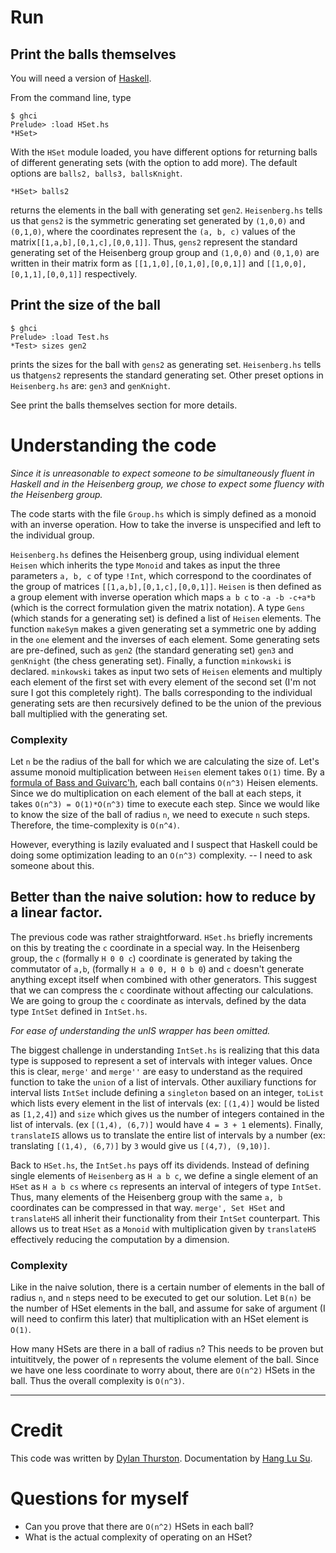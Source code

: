 # Run

## Print the balls themselves
You will need a version of [Haskell](https://www.haskell.org/). 

From the command line, type

```
$ ghci
Prelude> :load HSet.hs
*HSet>
```

With the `HSet` module loaded, you have different options for returning balls of different generating sets (with the option to add more). The default options are `balls2, balls3, ballsKnight`.

```
*HSet> balls2
```
returns the elements in the ball with generating set `gen2`. `Heisenberg.hs` tells us that `gens2` is the symmetric generating set generated by `(1,0,0)` and `(0,1,0)`, where the coordinates represent the `(a, b, c)` values of the matrix`[[1,a,b],[0,1,c],[0,0,1]]`. Thus, `gens2` represent the standard generating set of the Heisenberg group group and `(1,0,0)` and `(0,1,0)` are written in their matrix form as `[[1,1,0],[0,1,0],[0,0,1]]` and `[[1,0,0],[0,1,1],[0,0,1]]` respectively. 

## Print the size of the ball

```
$ ghci
Prelude> :load Test.hs
*Test> sizes gen2
```
prints the sizes for the ball with `gens2` as generating set. `Heisenberg.hs` tells us that`gens2` represents the standard generating set. Other preset options in `Heisenberg.hs` are: `gen3` and `genKnight`.

See print the balls themselves section for more details.

# Understanding the code

*Since it is unreasonable to expect someone to be simultaneously fluent in Haskell and in the Heisenberg group, we chose to expect some fluency with the Heisenberg group.*

The code starts with the file `Group.hs` which is simply defined as a monoid with an inverse operation. How to take the inverse is unspecified and left to the individual group. 

`Heisenberg.hs` defines the Heisenberg group, using individual element `Heisen` which inherits the type `Monoid` and takes as input the three parameters `a, b, c` of type `!Int`, which correspond to the coordinates of the group of matrices `[[1,a,b],[0,1,c],[0,0,1]]`. `Heisen` is then defined as a group element with inverse operation which maps `a b c` to `-a -b -c+a*b` (which is the correct formulation given the matrix notation). A type `Gens` (which stands for a generating set) is defined a list of `Heisen` elements. The function `makeSym` makes a given generating set a symmetric one by adding in the `one` element and the inverses of each element. Some generating sets are pre-defined, such as `gen2` (the standard generating set) `gen3` and `genKnight` (the chess generating set). Finally, a function `minkowski` is declared. `minkowski` takes as input two sets of `Heisen` elements and multiply each element of the first set with every element of the second set (I'm not sure I got this completely right). The balls corresponding to the individual generating sets are then recursively defined to be the union of the previous ball multiplied with the generating set. 

### Complexity

Let `n` be the radius of the ball for which we are calculating the size of. Let's assume monoid multiplication between `Heisen` element takes `O(1)` time. By a [formula of Bass and Guivarc'h](https://en.wikipedia.org/wiki/Gromov%27s_theorem_on_groups_of_polynomial_growth), each ball contains `O(n^3)` Heisen elements. Since we do multiplication on each element of the ball at each steps, it takes `O(n^3) = O(1)*O(n^3)` time to execute each step. Since we would like to know the size of the ball of radius `n`, we need to execute `n` such steps. Therefore, the time-complexity is `O(n^4)`. 

However, everything is lazily evaluated and I suspect that Haskell could be doing some optimization leading to an `O(n^3)` complexity. -- I need to ask someone about this.

## Better than the naive solution: how to reduce by a linear factor.

The previous code was rather straightforward. `HSet.hs` briefly increments on this by treating the `c` coordinate in a special way. In the Heisenberg group, the `c` (formally `H 0 0 c`) coordinate is generated by taking the commutator of `a,b`, (formally `H a 0 0, H 0 b 0`) and `c` doesn't generate anything except itself when combined with other generators. This suggest that we can compress the `c` coordinate without affecting our calculations. We are going to group the `c` coordinate as intervals, defined by the data type `IntSet` defined in `IntSet.hs`.

*For ease of understanding the unIS wrapper has been omitted.*

The biggest challenge in understanding `IntSet.hs` is realizing that this data type is supposed to represent a set of intervals with integer values. Once this is clear, `merge'` and `merge''` are easy to understand as the required function to take the `union` of a list of intervals. Other auxiliary functions for interval lists `IntSet` include defining a `singleton` based on an integer, `toList` which lists every element in the list of intervals (ex: `[(1,4)]` would be listed as `[1,2,4]`) and `size` which gives us the number of integers contained in the list of intervals. (ex `[(1,4), (6,7)]` would have `4 = 3 + 1` elements). Finally, `translateIS` allows us to translate the entire list of intervals by a number (ex: translating `[(1,4), (6,7)]` by `3` would give us `[(4,7), (9,10)]`.

Back to `HSet.hs`, the `IntSet.hs` pays off its dividends. Instead of defining single elements of `Heisenberg` as `H a b c`, we define a single element of an `HSet` as `H a b cs` where `cs` represents an interval of integers of type `IntSet`. Thus, many elements of the Heisenberg group with the same `a, b` coordinates can be compressed in that way. `merge', Set HSet` and `translateHS` all inherit their functionality from their `IntSet` counterpart. This allows us to treat `HSet` as a `Monoid` with multiplication given by `translateHS` effectively reducing the computation by a dimension. 

### Complexity

Like in the naive solution, there is a certain number of elements in the ball of radius `n`, and `n` steps need to be executed to get our solution. Let `B(n)` be the number of HSet elements in the ball, and assume for sake of argument (I will need to confirm this later) that multiplication with an HSet element is `O(1)`. 

How many HSets are there in a ball of radius `n`? This needs to be proven but intuititvely, the power of `n` represents the volume element of the ball. Since we have one less coordinate to worry about, there are `O(n^2)` HSets in the ball. Thus the overall complexity is `O(n^3)`.

--- 

# Credit

This code was written by [Dylan Thurston](http://pages.iu.edu/~dpthurst/). Documentation by [Hang Lu Su](http://homeowmorphism.com/).

# Questions for myself

* Can you prove that there are `O(n^2)` HSets in each ball?
* What is the actual complexity of operating on an HSet?
